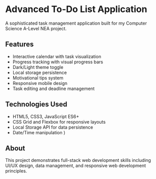 # Advanced To-Do List Application

A sophisticated task management application built for my Computer Science A-Level NEA project.

## Features
- Interactive calendar with task visualization
- Progress tracking with visual progress bars
- Dark/Light theme toggle
- Local storage persistence
- Motivational tips system
- Responsive mobile design
- Task editing and deadline management

## Technologies Used
- HTML5, CSS3, JavaScript ES6+
- CSS Grid and Flexbox for responsive layouts
- Local Storage API for data persistence
- Date/Time manipulation
)

## About
This project demonstrates full-stack web development skills including UI/UX design, data management, and responsive web development principles.
